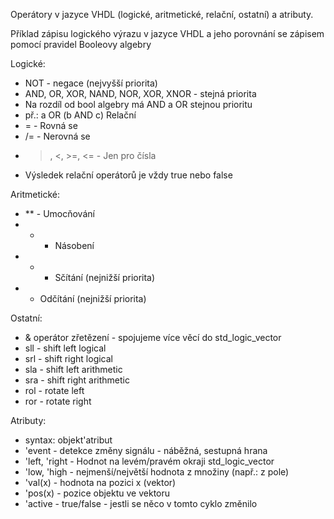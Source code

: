 
Operátory v jazyce VHDL (logické, aritmetické, relační, ostatní) a atributy. 

Příklad zápisu logického výrazu v jazyce VHDL a jeho porovnání se zápisem pomocí pravidel Booleovy algebry

Logické:
- NOT - negace (nejvyšší priorita)
- AND, OR, XOR, NAND, NOR, XOR, XNOR - stejná priorita
- Na rozdíl od bool algebry má AND a OR stejnou prioritu
- př.: a OR (b AND c)
Relační
- = - Rovná se
- /= - Nerovná se
- >, <, >=, <= - Jen pro čísla
- Výsledek relační operátorů je vždy true nebo false

Aritmetické:
- ** - Umocňování
- * - Násobení
- + - Sčítání (nejnižší priorita)
- -  Odčítání (nejnižší priorita)

Ostatní:
- & operátor zřetězení - spojujeme více věcí do std_logic_vector
- sll - shift left logical
- srl - shift right logical
- sla - shift left arithmetic
- sra - shift right arithmetic
- rol - rotate left
- ror - rotate right

Atributy:
- syntax: objekt'atribut
- 'event - detekce změny signálu - náběžná, sestupná hrana
- 'left, 'right - Hodnot na levém/pravém okraji std_logic_vector
- 'low, 'high - nejmenší/největší hodnota z množiny (např.: z pole)
- 'val(x) - hodnota na pozici x (vektor)
- 'pos(x) - pozice objektu ve vektoru
- 'active - true/false - jestli se něco v tomto cyklo změnilo